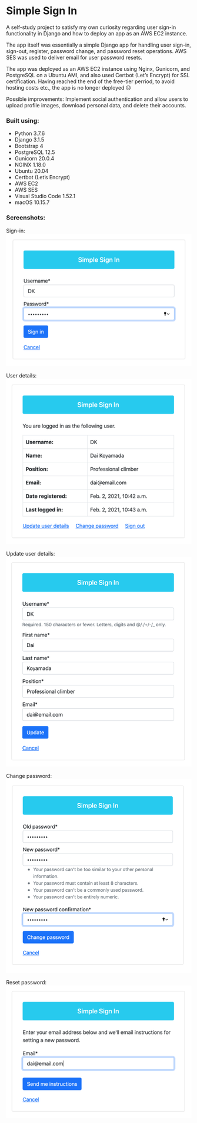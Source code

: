 # Simple Sign In
A self-study project to satisfy my own curiosity regarding user sign-in functionality in Django and how to deploy an app as an AWS EC2 instance.

The app itself was essentially a simple Django app for handling user sign-in, sign-out, register, password change, and password reset operations. AWS SES was used to deliver email for user password resets.

The app was deployed as an AWS EC2 instance using Nginx, Gunicorn, and PostgreSQL on a Ubuntu AMI, and also used Certbot (Let’s Encrypt) for SSL certification. Having reached the end of the free-tier perriod, to avoid hosting costs etc., the app is no longer deployed 😢

Possible improvements: Implement social authentication and allow users to upload profile images, download personal data, and delete their accounts.

### Built using:

* Python 3.7.6
* Django 3.1.5
* Bootstrap 4
* PostgreSQL 12.5
* Gunicorn 20.0.4
* NGINX 1.18.0
* Ubuntu 20.04
* Certbot (Let’s Encrypt)
* AWS EC2
* AWS SES
* Visual Studio Code 1.52.1
* macOS 10.15.7

### Screenshots:

Sign-in:</br>
<img src="readme_screenshot_1.png" width="600"></br>

User details:</br>
<img src="readme_screenshot_2.png" width="600"></br>

Update user details:</br>
<img src="readme_screenshot_3.png" width="600"></br>

Change password:</br>
<img src="readme_screenshot_4.png" width="600"></br>

Reset password:</br>
<img src="readme_screenshot_5.png" width="600">
